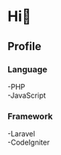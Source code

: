 <h1 alicin="center"> Hi🐥</h1>


## Profile

### Language
  -PHP<br>
  -JavaScript

### Framework
  -Laravel<br>
  -CodeIgniter


